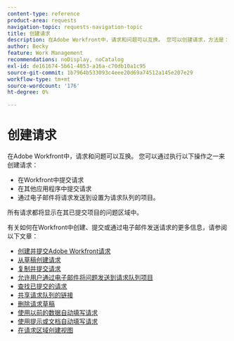 ```yaml
---
content-type: reference
product-area: requests
navigation-topic: requests-navigation-topic
title: 创建请求
description: 在Adobe Workfront中，请求和问题可以互换。 您可以创建请求，方法是：在Workfront中提交请求，在另一个应用程序中提交请求，或者将请求通过电子邮件发送到设置为请求队列的项目。
author: Becky
feature: Work Management
recommendations: noDisplay, noCatalog
exl-id: de161674-5b61-4853-a16a-c70db10a1c95
source-git-commit: 1b7964b533093c4eee20d69a74512a145e207e29
workflow-type: tm+mt
source-wordcount: '176'
ht-degree: 0%

---
```


# 创建请求

<!--
{{highlighted-preview}}
-->

在Adobe Workfront中，请求和问题可以互换。 您可以通过执行以下操作之一来创建请求：

* 在Workfront中提交请求
* 在其他应用程序中提交请求
* 通过电子邮件将请求发送到设置为请求队列的项目。

所有请求都将显示在其已提交项目的问题区域中。

有关如何在Workfront中创建、提交或通过电子邮件发送请求的更多信息，请参阅以下文章：

* [创建并提交Adobe Workfront请求](../../../manage-work/requests/create-requests/create-submit-requests.md)
* [从草稿创建请求](../../../manage-work/requests/create-requests/create-requests-from-drafts.md)
* [复制并提交请求](../../../manage-work/requests/create-requests/copy-and-submit-requests.md)
* [允许用户通过电子邮件将问题发送到请求队列项目](../../../manage-work/requests/create-requests/enable-email-issues-into-projects.md)
* [查找已提交的请求](../../../manage-work/requests/create-requests/locate-submitted-requests.md)
* [共享请求队列的链接](../../../manage-work/requests/create-requests/share-link-to-request-queue.md)
* [删除请求草稿](../../../manage-work/requests/create-requests/delete-request-draft.md)
* [使用以前的数据自动填写请求](/help/quicksilver/manage-work/requests/create-requests/autofill-suggestions-from-previous.md)
* [使用提示或文档自动填写请求](/help/quicksilver/manage-work/requests/create-requests/autofill-from-prompt-document.md)
* [在请求区域创建视图](/help/quicksilver/manage-work/requests/create-requests/create-views-for-requests-list.md)
